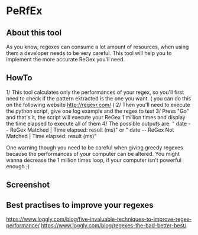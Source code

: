 # PeRfEx

## About this tool

As you know, regexes can consume a lot amount of resources, when using them a developer needs to be very careful.
This tool will help you to implement the more accurate ReGex you'll need. 

## HowTo

1/ This tool calculates only the performances of your regex, so you'll first need to check if the pattern extracted is the one you want. ( you can do this on the following website http://regexr.com/ )
2/ Then you'll need to execute the python script, give one log example and the regex to test
3/ Press "Go" and that's it, the script will execute your ReGex 1 million times and display the time elapsed to execute all of them
4/ The possible outputs are:
  " date -- ReGex Matched | Time elapsed: result (ms)"
  or
  " date -- ReGex Not Matched | Time elapsed: result (ms)"

One warning though you need to be careful when giving greedy regexes because the performances of your computer can be altered. You might wanna decrease the 1 million times loop, if your computer isn't powerful enough ;)

## Screenshot



## Best practises to improve your regexes

https://www.loggly.com/blog/five-invaluable-techniques-to-improve-regex-performance/
https://www.loggly.com/blog/regexes-the-bad-better-best/
